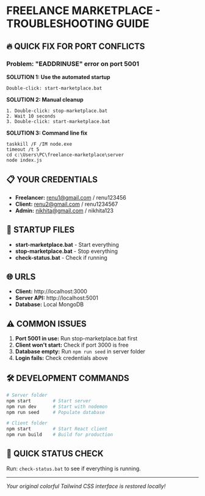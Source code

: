 # FREELANCE MARKETPLACE - TROUBLESHOOTING GUIDE

## 🔥 QUICK FIX FOR PORT CONFLICTS

### Problem: "EADDRINUSE" error on port 5001

**SOLUTION 1: Use the automated startup**
```
Double-click: start-marketplace.bat
```

**SOLUTION 2: Manual cleanup**
```
1. Double-click: stop-marketplace.bat
2. Wait 10 seconds
3. Double-click: start-marketplace.bat
```

**SOLUTION 3: Command line fix**
```
taskkill /F /IM node.exe
timeout /t 5
cd c:\Users\PC\freelance-marketplace\server
node index.js
```

## 📋 YOUR CREDENTIALS

- **Freelancer:** renu1@gmail.com / renu123456
- **Client:** renu2@gmail.com / renu1234567  
- **Admin:** nikhita@gmail.com / nikhita123

## 🚀 STARTUP FILES

- **start-marketplace.bat** - Start everything
- **stop-marketplace.bat** - Stop everything  
- **check-status.bat** - Check if running

## 🌐 URLS

- **Client:** http://localhost:3000
- **Server API:** http://localhost:5001
- **Database:** Local MongoDB

## ⚠️ COMMON ISSUES

1. **Port 5001 in use:** Run stop-marketplace.bat first
2. **Client won't start:** Check if port 3000 is free
3. **Database empty:** Run `npm run seed` in server folder
4. **Login fails:** Check credentials above

## 🛠️ DEVELOPMENT COMMANDS

```bash
# Server folder
npm start        # Start server
npm run dev      # Start with nodemon
npm run seed     # Populate database

# Client folder  
npm start        # Start React client
npm run build    # Build for production
```

## 🎯 QUICK STATUS CHECK

Run: `check-status.bat` to see if everything is running.

---
*Your original colorful Tailwind CSS interface is restored locally!*

